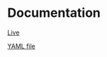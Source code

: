 # Documentation

[Live](https://mtaa-app-doc.netlify.app/)

[YAML file](public/assets/documentation.yaml)
